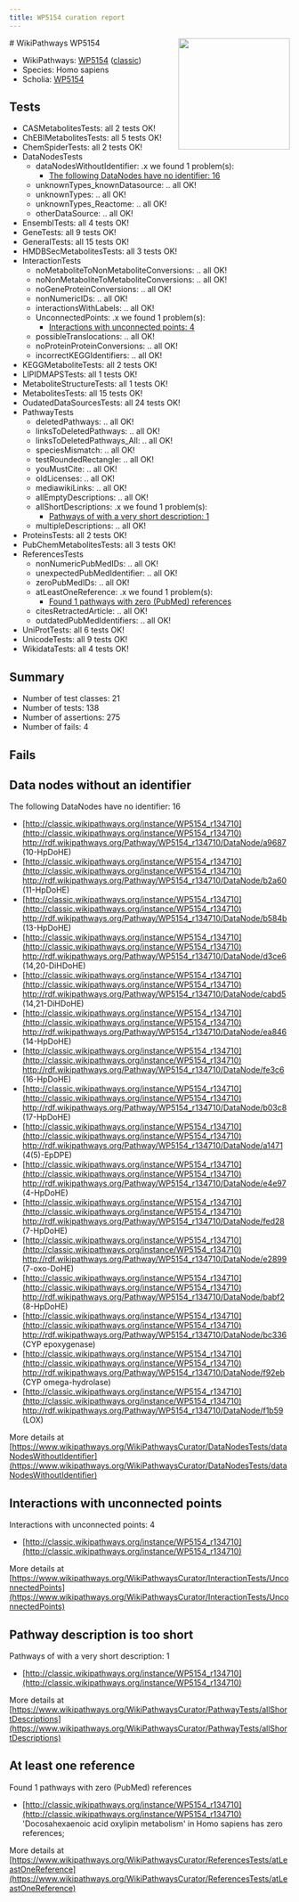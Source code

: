 ```yaml
---
title: WP5154 curation report
---
```


<img style="float: right; width: 200px" src="https://upload.wikimedia.org/wikipedia/commons/thumb/8/83/Wplogo_with_text_500.png/640px-Wplogo_with_text_500.png" />
# WikiPathways WP5154

* WikiPathways: [WP5154](https://wikipathways.org/pathways/WP5154) ([classic](https://classic.wikipathways.org/instance/WP5154))
* Species: Homo sapiens
* Scholia: [WP5154](https://scholia.toolforge.org/wikipathways/WP5154)
## Tests
* CASMetabolitesTests: all 2 tests OK!
* ChEBIMetabolitesTests: all 5 tests OK!
* ChemSpiderTests: all 2 tests OK!
* DataNodesTests
    * dataNodesWithoutIdentifier: .x we found 1 problem(s):
        * [The following DataNodes have no identifier: 16](#8792c496)
    * unknownTypes_knownDatasource: .. all OK!
    * unknownTypes: .. all OK!
    * unknownTypes_Reactome: .. all OK!
    * otherDataSource: .. all OK!
* EnsemblTests: all 4 tests OK!
* GeneTests: all 9 tests OK!
* GeneralTests: all 15 tests OK!
* HMDBSecMetabolitesTests: all 3 tests OK!
* InteractionTests
    * noMetaboliteToNonMetaboliteConversions: .. all OK!
    * noNonMetaboliteToMetaboliteConversions: .. all OK!
    * noGeneProteinConversions: .. all OK!
    * nonNumericIDs: .. all OK!
    * interactionsWithLabels: .. all OK!
    * UnconnectedPoints: .x we found 1 problem(s):
        * [Interactions with unconnected points: 4](#35a61adc)
    * possibleTranslocations: .. all OK!
    * noProteinProteinConversions: .. all OK!
    * incorrectKEGGIdentifiers: .. all OK!
* KEGGMetaboliteTests: all 2 tests OK!
* LIPIDMAPSTests: all 1 tests OK!
* MetaboliteStructureTests: all 1 tests OK!
* MetabolitesTests: all 15 tests OK!
* OudatedDataSourcesTests: all 24 tests OK!
* PathwayTests
    * deletedPathways: .. all OK!
    * linksToDeletedPathways: .. all OK!
    * linksToDeletedPathways_All: .. all OK!
    * speciesMismatch: .. all OK!
    * testRoundedRectangle: .. all OK!
    * youMustCite: .. all OK!
    * oldLicenses: .. all OK!
    * mediawikiLinks: .. all OK!
    * allEmptyDescriptions: .. all OK!
    * allShortDescriptions: .x we found 1 problem(s):
        * [Pathways of with a very short description: 1](#9b455f1f)
    * multipleDescriptions: .. all OK!
* ProteinsTests: all 2 tests OK!
* PubChemMetabolitesTests: all 3 tests OK!
* ReferencesTests
    * nonNumericPubMedIDs: .. all OK!
    * unexpectedPubMedIdentifier: .. all OK!
    * zeroPubMedIDs: .. all OK!
    * atLeastOneReference: .x we found 1 problem(s):
        * [Found 1 pathways with zero (PubMed) references](#d0a459f0)
    * citesRetractedArticle: .. all OK!
    * outdatedPubMedIdentifiers: .. all OK!
* UniProtTests: all 6 tests OK!
* UnicodeTests: all 9 tests OK!
* WikidataTests: all 4 tests OK!


## Summary

* Number of test classes: 21
* Number of tests: 138
* Number of assertions: 275
* Number of fails: 4

## Fails

<a name="8792c496" />

## Data nodes without an identifier

The following DataNodes have no identifier: 16

* [http://classic.wikipathways.org/instance/WP5154_r134710](http://classic.wikipathways.org/instance/WP5154_r134710) http://rdf.wikipathways.org/Pathway/WP5154_r134710/DataNode/a9687 (10-HpDoHE)
* [http://classic.wikipathways.org/instance/WP5154_r134710](http://classic.wikipathways.org/instance/WP5154_r134710) http://rdf.wikipathways.org/Pathway/WP5154_r134710/DataNode/b2a60 (11-HpDoHE)
* [http://classic.wikipathways.org/instance/WP5154_r134710](http://classic.wikipathways.org/instance/WP5154_r134710) http://rdf.wikipathways.org/Pathway/WP5154_r134710/DataNode/b584b (13-HpDoHE)
* [http://classic.wikipathways.org/instance/WP5154_r134710](http://classic.wikipathways.org/instance/WP5154_r134710) http://rdf.wikipathways.org/Pathway/WP5154_r134710/DataNode/d3ce6 (14,20-DiHDoHE)
* [http://classic.wikipathways.org/instance/WP5154_r134710](http://classic.wikipathways.org/instance/WP5154_r134710) http://rdf.wikipathways.org/Pathway/WP5154_r134710/DataNode/cabd5 (14,21-DiHDoHE)
* [http://classic.wikipathways.org/instance/WP5154_r134710](http://classic.wikipathways.org/instance/WP5154_r134710) http://rdf.wikipathways.org/Pathway/WP5154_r134710/DataNode/ea846 (14-HpDoHE)
* [http://classic.wikipathways.org/instance/WP5154_r134710](http://classic.wikipathways.org/instance/WP5154_r134710) http://rdf.wikipathways.org/Pathway/WP5154_r134710/DataNode/fe3c6 (16-HpDoHE)
* [http://classic.wikipathways.org/instance/WP5154_r134710](http://classic.wikipathways.org/instance/WP5154_r134710) http://rdf.wikipathways.org/Pathway/WP5154_r134710/DataNode/b03c8 (17-HpDoHE)
* [http://classic.wikipathways.org/instance/WP5154_r134710](http://classic.wikipathways.org/instance/WP5154_r134710) http://rdf.wikipathways.org/Pathway/WP5154_r134710/DataNode/a1471 (4(5)-EpDPE)
* [http://classic.wikipathways.org/instance/WP5154_r134710](http://classic.wikipathways.org/instance/WP5154_r134710) http://rdf.wikipathways.org/Pathway/WP5154_r134710/DataNode/e4e97 (4-HpDoHE)
* [http://classic.wikipathways.org/instance/WP5154_r134710](http://classic.wikipathways.org/instance/WP5154_r134710) http://rdf.wikipathways.org/Pathway/WP5154_r134710/DataNode/fed28 (7-HpDoHE)
* [http://classic.wikipathways.org/instance/WP5154_r134710](http://classic.wikipathways.org/instance/WP5154_r134710) http://rdf.wikipathways.org/Pathway/WP5154_r134710/DataNode/e2899 (7-oxo-DoHE)
* [http://classic.wikipathways.org/instance/WP5154_r134710](http://classic.wikipathways.org/instance/WP5154_r134710) http://rdf.wikipathways.org/Pathway/WP5154_r134710/DataNode/babf2 (8-HpDoHE)
* [http://classic.wikipathways.org/instance/WP5154_r134710](http://classic.wikipathways.org/instance/WP5154_r134710) http://rdf.wikipathways.org/Pathway/WP5154_r134710/DataNode/bc336 (CYP epoxygenase)
* [http://classic.wikipathways.org/instance/WP5154_r134710](http://classic.wikipathways.org/instance/WP5154_r134710) http://rdf.wikipathways.org/Pathway/WP5154_r134710/DataNode/f92eb (CYP omega-hydrolase)
* [http://classic.wikipathways.org/instance/WP5154_r134710](http://classic.wikipathways.org/instance/WP5154_r134710) http://rdf.wikipathways.org/Pathway/WP5154_r134710/DataNode/f1b59 (LOX)


More details at [https://www.wikipathways.org/WikiPathwaysCurator/DataNodesTests/dataNodesWithoutIdentifier](https://www.wikipathways.org/WikiPathwaysCurator/DataNodesTests/dataNodesWithoutIdentifier)

<a name="35a61adc" />

## Interactions with unconnected points

Interactions with unconnected points: 4

* [http://classic.wikipathways.org/instance/WP5154_r134710](http://classic.wikipathways.org/instance/WP5154_r134710)


More details at [https://www.wikipathways.org/WikiPathwaysCurator/InteractionTests/UnconnectedPoints](https://www.wikipathways.org/WikiPathwaysCurator/InteractionTests/UnconnectedPoints)

<a name="9b455f1f" />

## Pathway description is too short

Pathways of with a very short description: 1

* [http://classic.wikipathways.org/instance/WP5154_r134710](http://classic.wikipathways.org/instance/WP5154_r134710)

More details at [https://www.wikipathways.org/WikiPathwaysCurator/PathwayTests/allShortDescriptions](https://www.wikipathways.org/WikiPathwaysCurator/PathwayTests/allShortDescriptions)

<a name="d0a459f0" />

## At least one reference

Found 1 pathways with zero (PubMed) references

* [http://classic.wikipathways.org/instance/WP5154_r134710](http://classic.wikipathways.org/instance/WP5154_r134710) 'Docosahexaenoic acid oxylipin metabolism' in Homo sapiens has zero references; 


More details at [https://www.wikipathways.org/WikiPathwaysCurator/ReferencesTests/atLeastOneReference](https://www.wikipathways.org/WikiPathwaysCurator/ReferencesTests/atLeastOneReference)

